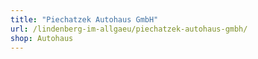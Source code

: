 ```yaml
---
title: "Piechatzek Autohaus GmbH"
url: /lindenberg-im-allgaeu/piechatzek-autohaus-gmbh/
shop: Autohaus
---
```

